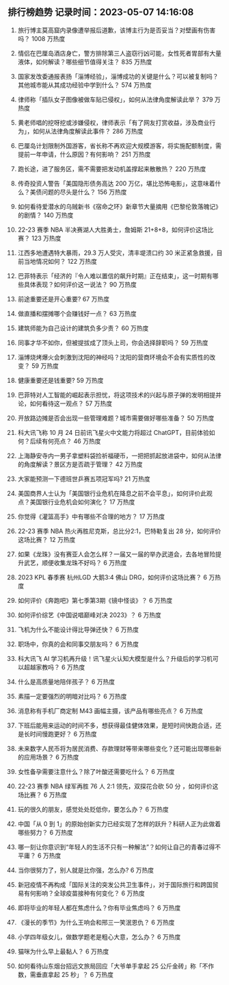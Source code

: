 
## 排行榜趋势 记录时间：2023-05-07 14:16:08
  
  1. 旅行博主莫高窟内录像遭举报后道歉，该博主行为是否妥当？对壁画有伤害吗？ 1008 万热度
    
  2. 情侣在巴厘岛酒店身亡，警方排除第三人盗窃行凶可能，女性死者胃部有大量液体，如何解读？哪些细节值得关注？ 835 万热度
    
  3. 国家发改委通报表扬「淄博经验」，淄博成功的关键是什么？可以被复制吗？其他城市能从其成功经验中学到什么？ 574 万热度
    
  4. 律师称「插队女子图像被做车贴已侵权」，如何从法律角度解读此举？ 379 万热度
    
  5. 黄老师唱的挖呀挖或涉嫌侵权，律师表示「有了网友打赏收益，涉及商业行为」，如何从法律角度解读此事件？ 286 万热度
    
  6. 巴厘岛计划限制外国游客，省长称不再欢迎大规模游客，将实施配额制度，需提前一年申请，什么原因？有何影响？ 251 万热度
    
  7. 跑长途，进了服务区，需不需要把发动机盖撑起来散散热？ 220 万热度
    
  8. 传奇投资人警告「美国隐形债务高达 200 万亿，堪比恐怖电影」，这意味着什么？美债问题的尽头是什么？ 156 万热度
    
  9. 如何看待爱潜水的乌贼新书《宿命之环》新章节大量摘用《巴黎伦敦落魄记》的剧情？ 140 万热度
    
  10. 22-23 赛季 NBA 半决赛湖人大胜勇士，詹姆斯 21+8+8，如何评价这场比赛？ 123 万热度
    
  11. 江西多地遭遇特大暴雨，29.3 万人受灾，清丰堤溃口约 30 米正紧急救援，目前当地情况如何？ 122 万热度
    
  12. 巴菲特表示「经济的『令人难以置信的飙升时期』正在结束」，这一时期有哪些具体表现？如何评价这一说法？ 90 万热度
    
  13. 前途重要还是开心重要? 67 万热度
    
  14. 做直播和摆摊哪个会赚钱好一点？ 63 万热度
    
  15. 建筑师能为自己设计的建筑负多少责？ 60 万热度
    
  16. 同事才华不如你，但被提拔成了顶头上司，你会选择辞职吗？ 59 万热度
    
  17. 淄博烧烤爆火会刺激到沈阳的神经吗？沈阳的营商环境会不会有实质性的改变？ 59 万热度
    
  18. 健康重要还是钱重要? 59 万热度
    
  19. 巴菲特对人工智能的崛起表示担忧，将这项技术的兴起与原子弹的发明相提并论，如何看待这一观点？ 57 万热度
    
  20. 开放路边摊是否会出现一些管理难题？城市需要做好哪些准备？ 50 万热度
    
  21. 科大讯飞称 10 月 24 日前讯飞星火中文能力将超过 ChatGPT，目前体验如何？后续有何亮点？ 46 万热度
    
  22. 上海静安寺内一男子拿塑料袋捡祈福硬币，一把把抓起放进袋中，如何从法律的角度解读？景区方是否疏于管理？ 42 万热度
    
  23. 大家能预测一下德班世乒赛五项冠军吗? 21 万热度
    
  24. 美国商界人士认为「美国银行业危机在降息之前不会平息」，如何评价此观点？美国银行业危机会如何演化？ 17 万热度
    
  25. 你觉得《灌篮高手》中有哪些不合理的地方？ 17 万热度
    
  26. 22-23 赛季 NBA 热火再胜尼克斯，总比分2:1，巴特勒复出 28 分，如何评价这场比赛？ 12 万热度
    
  27. 如果《龙珠》没有赛亚人会怎么样？一届又一届的举办武道会，去各地冒险提升武艺，顺便收集龙珠不好吗？ 6 万热度
    
  28. 2023 KPL 春季赛 杭州LGD 大鹅3:4 佛山 DRG，如何评价这场比赛？ 6 万热度
    
  29. 如何评价《奔跑吧》第七季第3期《镜中怪谈》？ 6 万热度
    
  30. 如何评价综艺《中国说唱巅峰对决 2023》？ 6 万热度
    
  31. 飞机为什么不能设计得比导弹还快？ 6 万热度
    
  32. 职场中，你真的会和同事交朋友吗？ 6 万热度
    
  33. 科大讯飞 AI 学习机再升级！讯飞星火认知大模型是什么？升级后的学习机可以超越家教吗？ 6 万热度
    
  34. 什么是高质量地陪伴孩子？ 6 万热度
    
  35. 素描一定要强烈的明暗对比吗？ 6 万热度
    
  36. 消息称有手机厂商定制 M43 画幅主摄，该产品有哪些亮点？ 6 万热度
    
  37. 下班后能用来运动的时间不多，想获得最佳健体效果，是短时间快跑合适，还是长时间慢跑更好？ 6 万热度
    
  38. 未来数字人民币将为居民消费、存款理财等带来哪些变化？还可能出现哪些新的应用场景？ 6 万热度
    
  39. 女性备孕需要注意什么？除了叶酸还需要吃什么？ 6 万热度
    
  40. 22-23 赛季 NBA 绿军再胜 76 人 2:1 领先，双探花合砍 50 分 ，如何评价这场比赛？ 6 万热度
    
  41. 玩的很久的朋友，感觉处处贬低你，要怎么办？ 6 万热度
    
  42. 中国「从 0 到 1」的原始创新实力已经实现了怎样的跃升？科研人正为此做着哪些努力？ 6 万热度
    
  43. 哪一刻让你意识到“年轻人的生活不只有一种解法”？如何让自己的青春过得不平庸？ 6 万热度
    
  44. 当你很努力了，别人就是比你强，怎么办? 6 万热度
    
  45. 新冠疫情不再构成「国际关注的突发公共卫生事件」，对于国际旅行和跨国贸易有何影响？全球疫苗接种有何变化？ 6 万热度
    
  46. 即将毕业的年轻人都在焦虑什么？你有毕业焦虑吗？ 6 万热度
    
  47. 《漫长的季节》为什么王响会和邢三一笑泯恩仇？ 6 万热度
    
  48. 小学四年级女儿，做数学题老是粗心大意，怎么办？ 6 万热度
    
  49. 猫咪为什么早上最黏人？ 6 万热度
    
  50. 如何看待山东烟台招远文旅局回应「大爷单手拿起 25 公斤金砖」称「不作数，需垂直拿起 25 秒」？ 6 万热度
    